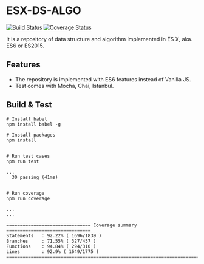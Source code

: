 # ESX-DS-ALGO

[![Build Status](https://travis-ci.org/harryho/esx-ds-algo.svg?branch=master)](https://travis-ci.org/harryho/esx-ds-algo)
[![Coverage Status](https://coveralls.io/repos/github/harryho/esx-ds-algo/badge.svg?branch=master)](https://coveralls.io/github/harryho/esx-ds-algo?branch=master)

It is a repository of data structure and algorithm implemented in ES X, aka. ES6 or ES2015. 

## Features

* The repository is implemented with ES6 features instead of Vanilla JS.
* Test comes with Mocha, Chai, Istanbul.

## Build & Test

```
# Install babel
npm install babel -g

# Install packages
npm install


# Run test cases
npm run test

...
  30 passing (41ms)


# Run coverage
npm run coverage

...
...

=============================== Coverage summary ===============================
Statements   : 92.22% ( 1696/1839 )
Branches     : 71.55% ( 327/457 )
Functions    : 94.84% ( 294/310 )
Lines        : 92.9% ( 1649/1775 )
================================================================================

```


